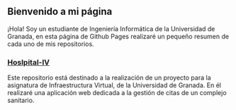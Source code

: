## Bienvenido a mi página

¡Hola! Soy un estudiante de Ingeniería Informática de la Universidad de Granada,
 en esta página de Github Pages realizaré un pequeño resumen de cada uno de mis
repositorios.

### [Hoslpital-IV](https://github.com/alberturria/Hospital-IV)

Este repositorio está destinado a la realización de un proyecto para la asignatura de
Infraestructura Virtual, de la Universidad de Granada.
En él realizaré una aplicación web dedicada a la gestión de citas de un complejo
sanitario.
